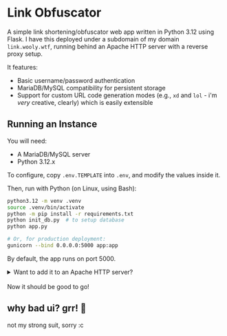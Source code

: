 # Link Obfuscator

A simple link shortening/obfuscator web app written in Python 3.12 using Flask. I have this deployed under a subdomain of my domain `link.wooly.wtf`, running behind an Apache HTTP server with a reverse proxy setup.

It features:
- Basic username/password authentication
- MariaDB/MySQL compatibility for persistent storage
- Support for custom URL code generation modes (e.g., `xd` and `lol` - i'm *very* creative, clearly) which is easily extensible

## Running an Instance
You will need:
- A MariaDB/MySQL server
- Python 3.12.x

To configure, copy `.env.TEMPLATE` into `.env`, and modify the values inside it.

Then, run with Python (on Linux, using Bash):
```bash
python3.12 -m venv .venv
source .venv/bin/activate
python -m pip install -r requirements.txt
python init_db.py  # to setup database
python app.py

# Or, for production deployment:
gunicorn --bind 0.0.0.0:5000 app:app
```
By default, the app runs on port 5000.
<details>
<summary>Want to add it to an Apache HTTP server?</summary>
You can use Apache's ProxyPass to internally relay traffic to it. Here's an example of something close to what I am using:

```
<VirtualHost *:443>
    ServerName link.wooly.wtf

    ProxyPreserveHost On
    ProxyPass / http://localhost:5000/
    ProxyPassReverse / http://localhost:5000/
</VirtualHost>
```
</details>
<br>
Now it should be good to go!

## why bad ui? grr! 😤
not my strong suit, sorry :c
